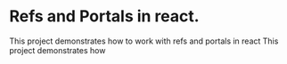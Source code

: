 # Refs and Portals in react.

This project demonstrates how to work with refs and portals in react
This project demonstrates how 